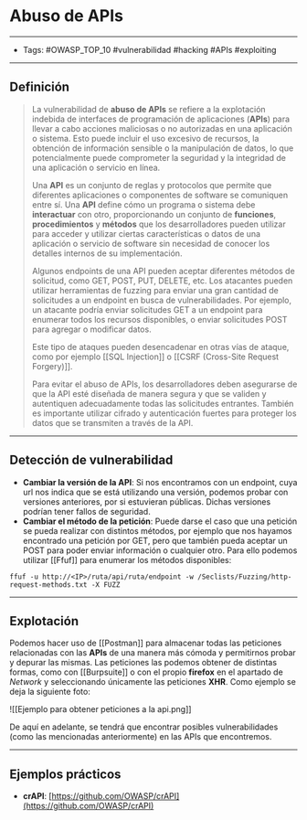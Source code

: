 # Abuso de APIs

***

* Tags: #OWASP\_TOP\_10 #vulnerabilidad #hacking #APIs #exploiting

***

## Definición

> La vulnerabilidad de **abuso de APIs** se refiere a la explotación indebida de interfaces de programación de aplicaciones (**APIs**) para llevar a cabo acciones maliciosas o no autorizadas en una aplicación o sistema. Esto puede incluir el uso excesivo de recursos, la obtención de información sensible o la manipulación de datos, lo que potencialmente puede comprometer la seguridad y la integridad de una aplicación o servicio en línea.
>
> Una **API** es un conjunto de reglas y protocolos que permite que diferentes aplicaciones o componentes de software se comuniquen entre sí. Una **API** define cómo un programa o sistema debe **interactuar** con otro, proporcionando un conjunto de **funciones**, **procedimientos** y **métodos** que los desarrolladores pueden utilizar para acceder y utilizar ciertas características o datos de una aplicación o servicio de software sin necesidad de conocer los detalles internos de su implementación.
>
> Algunos endpoints de una API pueden aceptar diferentes métodos de solicitud, como GET, POST, PUT, DELETE, etc. Los atacantes pueden utilizar herramientas de fuzzing para enviar una gran cantidad de solicitudes a un endpoint en busca de vulnerabilidades. Por ejemplo, un atacante podría enviar solicitudes GET a un endpoint para enumerar todos los recursos disponibles, o enviar solicitudes POST para agregar o modificar datos.
>
> Este tipo de ataques pueden desencadenar en otras vías de ataque, como por ejemplo \[\[SQL Injection]] o \[\[CSRF (Cross-Site Request Forgery)]].
>
> Para evitar el abuso de APIs, los desarrolladores deben asegurarse de que la API esté diseñada de manera segura y que se validen y autentiquen adecuadamente todas las solicitudes entrantes. También es importante utilizar cifrado y autenticación fuertes para proteger los datos que se transmiten a través de la API.

***

## Detección de vulnerabilidad

* **Cambiar la versión de la API**: Si nos encontramos con un endpoint, cuya url nos indica que se está utilizando una versión, podemos probar con versiones anteriores, por si estuvieran públicas. Dichas versiones podrían tener fallos de seguridad.
* **Cambiar el método de la petición**: Puede darse el caso que una petición se pueda realizar con distintos métodos, por ejemplo que nos hayamos encontrado una petición por GET, pero que también pueda aceptar un POST para poder enviar información o cualquier otro. Para ello podemos utilizar \[\[Ffuf]] para enumerar los métodos disponibles:

```
ffuf -u http://<IP>/ruta/api/ruta/endpoint -w /Seclists/Fuzzing/http-request-methods.txt -X FUZZ
```

***

## Explotación

Podemos hacer uso de \[\[Postman]] para almacenar todas las peticiones relacionadas con las **APIs** de una manera más cómoda y permitirnos probar y depurar las mismas. Las peticiones las podemos obtener de distintas formas, como con \[\[Burpsuite]] o con el propio **firefox** en el apartado de _Network_ y seleccionando únicamente las peticiones **XHR**. Como ejemplo se deja la siguiente foto:

!\[\[Ejemplo para obtener peticiones a la api.png]]

De aquí en adelante, se tendrá que encontrar posibles vulnerabilidades (como las mencionadas anteriormente) en las APIs que encontremos.

***

## Ejemplos prácticos

* **crAPI**: [https://github.com/OWASP/crAPI](https://github.com/OWASP/crAPI)

